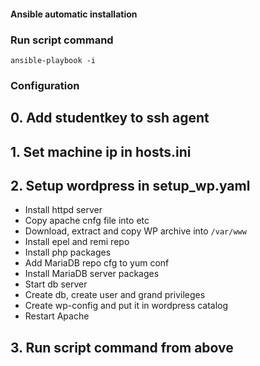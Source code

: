 #### Ansible automatic installation

### Run script command
  ``ansible-playbook -i ``

### Configuration
## 0. Add studentkey to ssh agent
## 1. Set machine ip in hosts.ini
## 2. Setup wordpress in setup_wp.yaml
 - Install httpd server
 - Copy apache cnfg file into etc
 - Download, extract and copy WP archive into ``/var/www``
 - Install epel and remi repo
 - Install php packages
 - Add MariaDB repo cfg to yum conf
 - Install MariaDB server packages
 - Start db server
 - Create db, create user and grand privileges
 - Create wp-config and put it in wordpress catalog
 - Restart Apache
## 3. Run script command from above